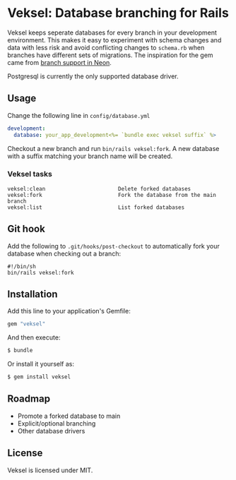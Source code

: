 # Veksel: Database branching for Rails

Veksel keeps seperate databases for every branch in your development environment. This makes it easy to experiment with schema changes and data with less risk and avoid conflicting changes to `schema.rb` when branches have different sets of migrations. The inspiration for the gem came from [branch support in Neon](https://neon.tech/docs/manage/branches).

Postgresql is currently the only supported database driver.

## Usage

Change the following line in `config/database.yml`

```yaml
development:
  database: your_app_development<%= `bundle exec veksel suffix` %>
```

Checkout a new branch and run `bin/rails veksel:fork`. A new database with a suffix matching your branch name will be created.

### Veksel tasks

```
veksel:clean                       Delete forked databases
veksel:fork                        Fork the database from the main branch
veksel:list                        List forked databases
```

## Git hook

Add the following to `.git/hooks/post-checkout` to automatically fork your database when checking out a branch:

```
#!/bin/sh
bin/rails veksel:fork
```

## Installation

Add this line to your application's Gemfile:

```ruby
gem "veksel"
```

And then execute:

```bash
$ bundle
```

Or install it yourself as:

```bash
$ gem install veksel
```

## Roadmap

- Promote a forked database to main
- Explicit/optional branching
- Other database drivers

## License

Veksel is licensed under MIT.
